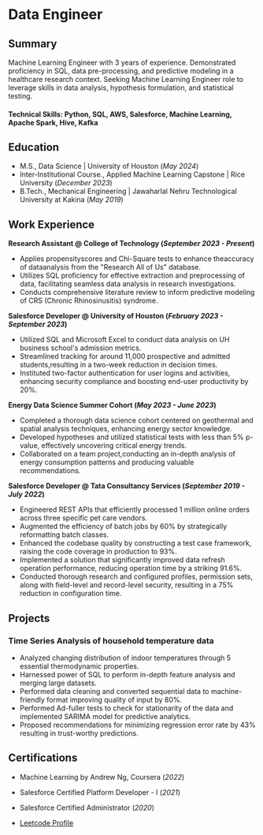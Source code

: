# Data Engineer

## Summary 
Machine Learning Engineer with 3 years of experience. Demonstrated proficiency in SQL, data pre-processing, and predictive modeling in a healthcare research context. Seeking Machine Learning Engineer role to leverage skills in data analysis, hypothesis formulation, and statistical testing.

#### Technical Skills: Python, SQL, AWS, Salesforce, Machine Learning, Apache Spark, Hive, Kafka

## Education
- M.S., Data Science	| University of Houston (_May 2024_)
- Inter-Institutional Course., Applied Machine Learning Capstone	| Rice University (_December 2023_)	 			        		
- B.Tech., Mechanical Engineering | Jawaharlal Nehru Technological University at Kakina (_May 2019_)

## Work Experience
**Research Assistant @ College of Technology (_September 2023 - Present_)**
- Applies propensityscores and Chi-Square tests to enhance theaccuracy of dataanalysis from the "Research All of Us" database.
- Utilizes SQL proficiency for effective extraction and preprocessing of data, facilitating seamless data analysis in research investigations.
- Conducts comprehensive literature review to inform predictive modeling of CRS (Chronic Rhinosinusitis) syndrome.

**Salesforce Developer @ University of Houston (_February 2023 - September 2023_)**
- Utilized SQL and Microsoft Excel to conduct data analysis on UH business school's admission metrics.
- Streamlined tracking for around 11,000 prospective and admitted students,resulting in a two-week reduction in decision times.
- Instituted two-factor authentication for user logins and activities, enhancing security compliance and boosting end-user productivity by 20%.

**Energy Data Science Summer Cohort (_May 2023 - June 2023_)**
- Completed a thorough data science cohort centered on geothermal and spatial analysis techniques, enhancing energy sector knowledge.
- Developed hypotheses and utilized statistical tests with less than 5% p-value, effectively uncovering critical energy trends.
- Collaborated on a team project,conducting an in-depth analysis of energy consumption patterns and producing valuable recommendations.

**Salesforce Developer @ Tata Consultancy Services (_September 2019 - July 2022_)**
- Engineered REST APIs that efficiently processed 1 million online orders across three specific pet care vendors.
- Augmented the efficiency of batch jobs by 60% by strategically reformatting batch classes.
- Enhanced the codebase quality by constructing a test case framework, raising the code coverage in production to 93%.
- Implemented a solution that significantly improved data refresh operation performance, reducing operation time by a striking 91.6%.
- Conducted thorough research and configured profiles, permission sets, along with field-level and record-level security, resulting in a 75% reduction in configuration time.
  
## Projects

### Time Series Analysis of household temperature data

- Analyzed changing distribution of indoor temperatures through 5 essential thermodynamic properties.
- Harnessed power of SQL to perform in-depth feature analysis and merging large datasets.
- Performed data cleaning and converted sequential data to machine-friendly format improving quality of input by 80%.
- Performed Ad-fuller tests to check for stationarity of the data and implemented SARIMA model for predictive analytics.
- Proposed recommendations for minimizing regression error rate by 43% resulting in trust-worthy predictions.


## Certifications
- Machine Learning by Andrew Ng, Coursera (_2022_)
- Salesforce Certified Platform Developer - I (_2021_)
- Salesforce Certified Administrator (_2020_)


- [Leetcode Profile](https://leetcode.com/saiphaniram98/)
